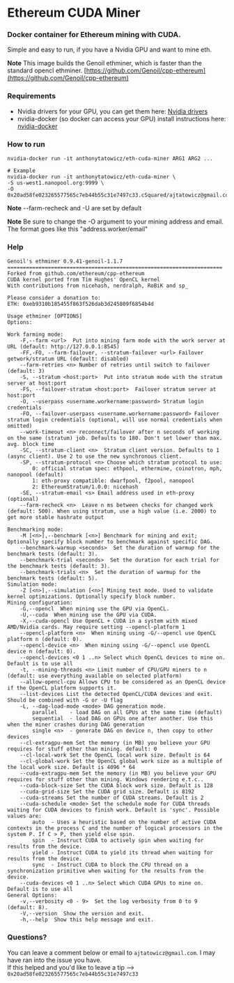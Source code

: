 # Ethereum CUDA Miner


### Docker container for Ethereum mining with CUDA.

Simple and easy to run, if you have a Nvidia GPU and want to mine eth.

**Note** This image builds the Genoil ethminer, which is faster than the standard opencl ethminer. [https://github.com/Genoil/cpp-ethereum](https://github.com/Genoil/cpp-ethereum)

### Requirements
- Nvidia drivers for your GPU, you can get them here: [Nvidia drivers](http://www.nvidia.com/Download/index.aspx)
- nvidia-docker (so docker can access your GPU) install instructions here: [nvidia-docker](https://github.com/NVIDIA/nvidia-docker)

### How to run
```
nvidia-docker run -it anthonytatowicz/eth-cuda-miner ARG1 ARG2 ...

# Example
nvidia-docker run -it anthonytatowicz/eth-cuda-miner \
-S us-west1.nanopool.org:9999 \
-O 0x20ad58fe023265577565c7eb44b55c31e7497c33.cSquared/ajtatowicz@gmail.com
```

**Note** --farm-recheck and -U are set by default

**Note** Be sure to change the -O argument to your mining address and email. The format goes like this "address.worker/email"

### Help
```
Genoil's ethminer 0.9.41-genoil-1.1.7
=====================================================================
Forked from github.com/ethereum/cpp-ethereum
CUDA kernel ported from Tim Hughes' OpenCL kernel
With contributions from nicehash, nerdralph, RoBiK and sp_ 

Please consider a donation to:
ETH: 0xeb9310b185455f863f526dab3d245809f6854b4d

Usage ethminer [OPTIONS]
Options:

Work farming mode:
    -F,--farm <url>  Put into mining farm mode with the work server at URL (default: http://127.0.0.1:8545)
    -FF,-FO, --farm-failover, --stratum-failover <url> Failover getwork/stratum URL (default: disabled)
	--farm-retries <n> Number of retries until switch to failover (default: 3)
	-S, --stratum <host:port>  Put into stratum mode with the stratum server at host:port
	-FS, --failover-stratum <host:port>  Failover stratum server at host:port
    -O, --userpass <username.workername:password> Stratum login credentials
    -FO, --failover-userpass <username.workername:password> Failover stratum login credentials (optional, will use normal credentials when omitted)
    --work-timeout <n> reconnect/failover after n seconds of working on the same (stratum) job. Defaults to 180. Don't set lower than max. avg. block time
    -SC, --stratum-client <n>  Stratum client version. Defaults to 1 (async client). Use 2 to use the new synchronous client.
    -SP, --stratum-protocol <n> Choose which stratum protocol to use:
        0: official stratum spec: ethpool, ethermine, coinotron, mph, nanopool (default)
        1: eth-proxy compatible: dwarfpool, f2pool, nanopool
        2: EthereumStratum/1.0.0: nicehash
    -SE, --stratum-email <s> Email address used in eth-proxy (optional)
    --farm-recheck <n>  Leave n ms between checks for changed work (default: 500). When using stratum, use a high value (i.e. 2000) to get more stable hashrate output

Benchmarking mode:
    -M [<n>],--benchmark [<n>] Benchmark for mining and exit; Optionally specify block number to benchmark against specific DAG.
    --benchmark-warmup <seconds>  Set the duration of warmup for the benchmark tests (default: 3).
    --benchmark-trial <seconds>  Set the duration for each trial for the benchmark tests (default: 3).
    --benchmark-trials <n>  Set the duration of warmup for the benchmark tests (default: 5).
Simulation mode:
    -Z [<n>],--simulation [<n>] Mining test mode. Used to validate kernel optimizations. Optionally specify block number.
Mining configuration:
    -G,--opencl  When mining use the GPU via OpenCL.
    -U,--cuda  When mining use the GPU via CUDA.
    -X,--cuda-opencl Use OpenCL + CUDA in a system with mixed AMD/Nvidia cards. May require setting --opencl-platform 1
    --opencl-platform <n>  When mining using -G/--opencl use OpenCL platform n (default: 0).
    --opencl-device <n>  When mining using -G/--opencl use OpenCL device n (default: 0).
    --opencl-devices <0 1 ..n> Select which OpenCL devices to mine on. Default is to use all
    -t, --mining-threads <n> Limit number of CPU/GPU miners to n (default: use everything available on selected platform)
    --allow-opencl-cpu Allows CPU to be considered as an OpenCL device if the OpenCL platform supports it.
    --list-devices List the detected OpenCL/CUDA devices and exit. Should be combined with -G or -U flag
    -L, --dag-load-mode <mode> DAG generation mode.
        parallel    - load DAG on all GPUs at the same time (default)
        sequential  - load DAG on GPUs one after another. Use this when the miner crashes during DAG generation
        single <n>  - generate DAG on device n, then copy to other devices
    --cl-extragpu-mem Set the memory (in MB) you believe your GPU requires for stuff other than mining. default: 0
    --cl-local-work Set the OpenCL local work size. Default is 64
    --cl-global-work Set the OpenCL global work size as a multiple of the local work size. Default is 4096 * 64
    --cuda-extragpu-mem Set the memory (in MB) you believe your GPU requires for stuff other than mining. Windows rendering e.t.c..
    --cuda-block-size Set the CUDA block work size. Default is 128
    --cuda-grid-size Set the CUDA grid size. Default is 8192
    --cuda-streams Set the number of CUDA streams. Default is 2
    --cuda-schedule <mode> Set the schedule mode for CUDA threads waiting for CUDA devices to finish work. Default is 'sync'. Possible values are:
        auto  - Uses a heuristic based on the number of active CUDA contexts in the process C and the number of logical processors in the system P. If C > P, then yield else spin.
        spin  - Instruct CUDA to actively spin when waiting for results from the device.
        yield - Instruct CUDA to yield its thread when waiting for results from the device.
        sync  - Instruct CUDA to block the CPU thread on a synchronization primitive when waiting for the results from the device.
    --cuda-devices <0 1 ..n> Select which CUDA GPUs to mine on. Default is to use all
General Options:
    -v,--verbosity <0 - 9>  Set the log verbosity from 0 to 9 (default: 8).
    -V,--version  Show the version and exit.
    -h,--help  Show this help message and exit.
```

### Questions?
You can leave a comment below or email to `ajtatowicz@gmail.com`. I may have ran into the issue you have.  
If this helped and you'd like to leave a tip --> `0x20ad58fe023265577565c7eb44b55c31e7497c33`
